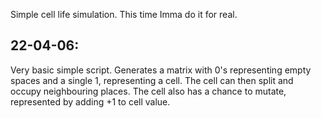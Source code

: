 Simple cell life simulation. This time Imma do it for real.

<h2>22-04-06:</h2>
Very basic simple script. Generates a matrix with 0's representing empty spaces and a single 1, representing a cell. The cell can then split and occupy neighbouring places. The cell also has a chance to mutate, represented by adding +1 to cell value.